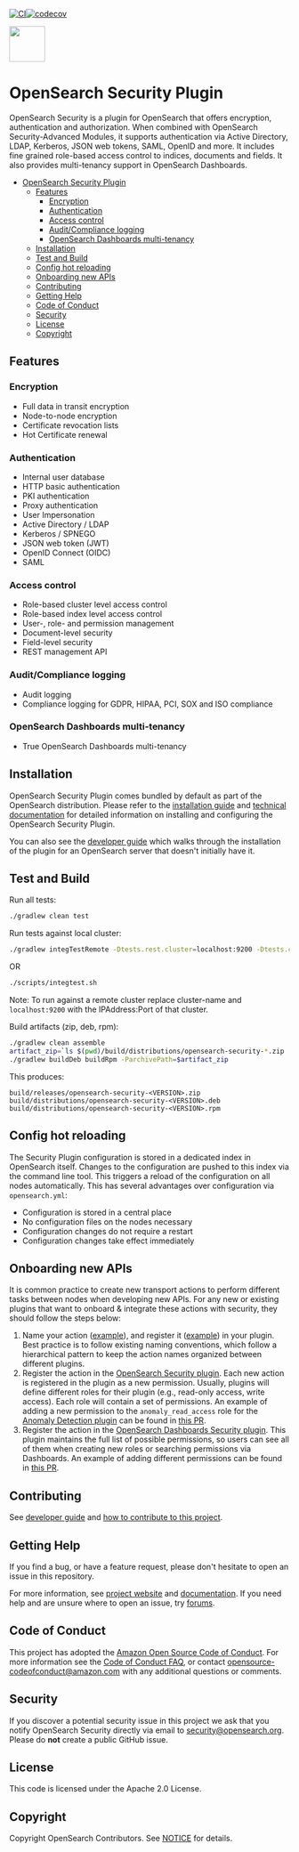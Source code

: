 [![CI](https://github.com/opensearch-project/security/workflows/CI/badge.svg?branch=main)](https://github.com/opensearch-project/security/actions)[![codecov](https://codecov.io/gh/opensearch-project/security/branch/main/graph/badge.svg)](https://codecov.io/gh/opensearch-project/security)

<img src="https://opensearch.org/assets/img/opensearch-logo-themed.svg" height="64px">

# OpenSearch Security Plugin

OpenSearch Security is a plugin for OpenSearch that offers encryption, authentication and authorization. When combined with OpenSearch Security-Advanced Modules, it supports authentication via Active Directory, LDAP, Kerberos, JSON web tokens, SAML, OpenID and more. It includes fine grained role-based access control to indices, documents and fields. It also provides multi-tenancy support in OpenSearch Dashboards.

- [OpenSearch Security Plugin](#opensearch-security-plugin)
  - [Features](#features)
    - [Encryption](#encryption)
    - [Authentication](#authentication)
    - [Access control](#access-control)
    - [Audit/Compliance logging](#auditcompliance-logging)
    - [OpenSearch Dashboards multi-tenancy](#opensearch-dashboards-multi-tenancy)
  - [Installation](#installation)
  - [Test and Build](#test-and-build)
  - [Config hot reloading](#config-hot-reloading)
  - [Onboarding new APIs](#onboarding-new-apis)
  - [Contributing](#contributing)
  - [Getting Help](#getting-help)
  - [Code of Conduct](#code-of-conduct)
  - [Security](#security)
  - [License](#license)
  - [Copyright](#copyright)

## Features

### Encryption
* Full data in transit encryption
* Node-to-node encryption
* Certificate revocation lists
* Hot Certificate renewal

### Authentication
* Internal user database
* HTTP basic authentication
* PKI authentication
* Proxy authentication
* User Impersonation
* Active Directory / LDAP
* Kerberos / SPNEGO
* JSON web token (JWT)
* OpenID Connect (OIDC)
* SAML

### Access control
* Role-based cluster level access control
* Role-based index level access control
* User-, role- and permission management
* Document-level security
* Field-level security
* REST management API

### Audit/Compliance logging
* Audit logging
* Compliance logging for GDPR, HIPAA, PCI, SOX and ISO compliance

### OpenSearch Dashboards multi-tenancy
* True OpenSearch Dashboards multi-tenancy

## Installation

OpenSearch Security Plugin comes bundled by default as part of the OpenSearch distribution. Please refer to the [installation guide](https://opensearch.org/docs/latest/opensearch/install/index/) and  [technical documentation](https://opensearch.org/docs/latest/security-plugin/index/) for detailed information on installing and configuring the OpenSearch Security Plugin.

You can also see the [developer guide](https://github.com/opensearch-project/security/blob/main/DEVELOPER_GUIDE.md) which walks through the installation of the plugin for an OpenSearch server that doesn't initially have it.

## Test and Build

Run all tests:
```bash
./gradlew clean test
```

Run tests against local cluster:
```bash
./gradlew integTestRemote -Dtests.rest.cluster=localhost:9200 -Dtests.cluster=localhost:9200 -Dtests.clustername=docker-cluster -Dsecurity=true -Dhttps=true -Duser=admin -Dpassword=admin -Dcommon_utils.version="2.2.0.0"
```
OR
```bash
./scripts/integtest.sh
```
Note: To run against a remote cluster replace cluster-name and `localhost:9200` with the IPAddress:Port of that cluster.

Build artifacts (zip, deb, rpm):
```bash
./gradlew clean assemble
artifact_zip=`ls $(pwd)/build/distributions/opensearch-security-*.zip | grep -v admin-standalone`
./gradlew buildDeb buildRpm -ParchivePath=$artifact_zip
```

This produces:

```
build/releases/opensearch-security-<VERSION>.zip
build/distributions/opensearch-security-<VERSION>.deb
build/distributions/opensearch-security-<VERSION>.rpm
```

## Config hot reloading

The Security Plugin configuration is stored in a dedicated index in OpenSearch itself. Changes to the configuration are pushed to this index via the command line tool. This triggers a reload of the configuration on all nodes automatically. This has several advantages over configuration via `opensearch.yml`:

* Configuration is stored in a central place
* No configuration files on the nodes necessary
* Configuration changes do not require a restart
* Configuration changes take effect immediately

## Onboarding new APIs

It is common practice to create new transport actions to perform different tasks between nodes when developing new APIs. For any new or existing plugins that want to onboard & integrate these actions with security, they should follow the steps below:
1. Name your action ([example](https://github.com/opensearch-project/anomaly-detection/blob/main/src/main/java/org/opensearch/ad/transport/SearchADTasksAction.java#L35)), and register it ([example](https://github.com/opensearch-project/anomaly-detection/blob/main/src/main/java/org/opensearch/ad/AnomalyDetectorPlugin.java#L935)) in your plugin. Best practice is to follow existing naming conventions, which follow a hierarchical pattern to keep the action names organized between different plugins.
2. Register the action in the [OpenSearch Security plugin](https://github.com/opensearch-project/security). Each new action is registered in the plugin as a new permission. Usually, plugins will define different roles for their plugin (e.g., read-only access, write access). Each role will contain a set of permissions. An example of adding a new permission to the `anomaly_read_access` role for the [Anomaly Detection plugin](https://github.com/opensearch-project/anomaly-detection) can be found in [this PR](https://github.com/opensearch-project/security/pull/997/files).
3. Register the action in the [OpenSearch Dashboards Security plugin](https://github.com/opensearch-project/security-dashboards-plugin). This plugin maintains the full list of possible permissions, so users can see all of them when creating new roles or searching permissions via Dashboards. An example of adding different permissions can be found in [this PR](https://github.com/opensearch-project/security-dashboards-plugin/pull/689/files).

## Contributing

See [developer guide](DEVELOPER_GUIDE.md) and [how to contribute to this project](CONTRIBUTING.md).

## Getting Help

If you find a bug, or have a feature request, please don't hesitate to open an issue in this repository.

For more information, see [project website](https://opensearch.org/) and [documentation](https://opensearch.org/docs/latest). If you need help and are unsure where to open an issue, try [forums](https://discuss.opendistrocommunity.dev/).

## Code of Conduct

This project has adopted the [Amazon Open Source Code of Conduct](CODE_OF_CONDUCT.md). For more information see the [Code of Conduct FAQ](https://aws.github.io/code-of-conduct-faq), or contact [opensource-codeofconduct@amazon.com](mailto:opensource-codeofconduct@amazon.com) with any additional questions or comments.

## Security

If you discover a potential security issue in this project we ask that you notify OpenSearch Security directly via email to security@opensearch.org. Please do **not** create a public GitHub issue.

## License

This code is licensed under the Apache 2.0 License.

## Copyright

Copyright OpenSearch Contributors. See [NOTICE](NOTICE.txt) for details.
